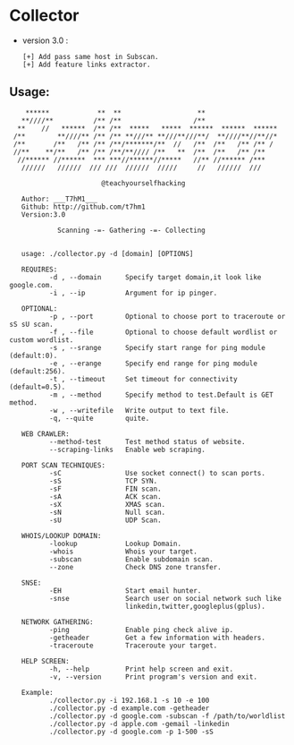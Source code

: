 # Collector

* version 3.0 :

      [+] Add pass same host in Subscan.
      [+] Add feature links extractor.

## Usage:
        ******            **  **                   **
       **////**          /** /**                  /**
      **    //   ******  /** /**  *****   *****  ******  ******  ******
     /**        **////** /** /** **///** **///**///**/  **////**//**//*
     /**       /**   /** /** /**/*******/**  //   /**  /**   /** /** /
     //**    **/**   /** /** /**/**//// /**   **  /**  /**   /** /**
      //****** //******  *** ***//******//*****   //** //****** /***
       //////   //////  /// ///  //////  /////     //   //////  ///

                           @teachyourselfhacking

       Author: ___T7hM1___
       Github: http://github.com/t7hm1
       Version:3.0

                Scanning -=- Gathering -=- Collecting


       usage: ./collector.py -d [domain] [OPTIONS]

       REQUIRES:
              -d , --domain      Specify target domain,it look like google.com.
              -i , --ip          Argument for ip pinger.

       OPTIONAL:
              -p , --port        Optional to choose port to traceroute or sS sU scan.
              -f , --file        Optional to choose default wordlist or custom wordlist.
              -s , --srange      Specify start range for ping module (default:0).
              -e , --erange      Specify end range for ping module (default:256).
              -t , --timeout     Set timeout for connectivity (default=0.5).
              -m , --method      Specify method to test.Default is GET method.
              -w , --writefile   Write output to text file.
              -q, --quite        quite.

       WEB CRAWLER:
              --method-test      Test method status of website.
              --scraping-links   Enable web scraping.

       PORT SCAN TECHNIQUES:
              -sC                Use socket connect() to scan ports.
              -sS                TCP SYN.
              -sF                FIN scan.
              -sA                ACK scan.
              -sX                XMAS scan.
              -sN                Null scan.
              -sU                UDP Scan.

       WHOIS/LOOKUP DOMAIN:
              -lookup            Lookup Domain.
              -whois             Whois your target.
              -subscan           Enable subdomain scan.
              --zone             Check DNS zone transfer.

       SNSE:
              -EH                Start email hunter.
              -snse              Search user on social network such like 
                                 linkedin,twitter,googleplus(gplus).

       NETWORK GATHERING:
              -ping              Enable ping check alive ip.
              -getheader         Get a few information with headers.
              -traceroute        Traceroute your target.

       HELP SCREEN:
              -h, --help         Print help screen and exit.
              -v, --version      Print program's version and exit.

       Example:
              ./collector.py -i 192.168.1 -s 10 -e 100
              ./collector.py -d example.com -getheader
              ./collector.py -d google.com -subscan -f /path/to/worldlist
              ./collector.py -d apple.com -gemail -linkedin
              ./collector.py -d google.com -p 1-500 -sS

